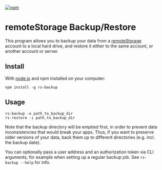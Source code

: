 [![npm](https://img.shields.io/npm/v/rs-backup.svg)](https://www.npmjs.com/package/rs-backup)

# remoteStorage Backup/Restore

This program allows you to backup your data from a [remoteStorage][1] account
to a local hard drive, and restore it either to the same account, or another
account or server.

## Install

With [node.js][2] and npm installed on your computer:

    npm install -g rs-backup

## Usage

    rs-backup -o path_to_backup_dir
    rs-restore -i path_to_backup_dir

Note that the backup directory will be emptied first, in order to prevent data
inconsistencies that would break your apps. Thus, if you want to preserve older
versions of your data, back them up to different directories (e.g. incl. the
backup date).

You can optionally pass a user address and an authorization token via CLI
arguments, for example when setting up a regular backup job. See `rs-backup
--help` for info.

[1]: https://remotestorage.io
[2]: https://nodejs.org
